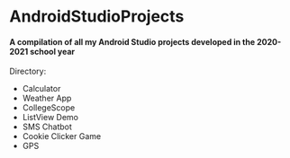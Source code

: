 # AndroidStudioProjects

#### A compilation of all my Android Studio projects developed in the 2020-2021 school year

Directory:

- Calculator
- Weather App
- CollegeScope
- ListView Demo
- SMS Chatbot
- Cookie Clicker Game
- GPS
